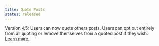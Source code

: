 ```yaml
---
title: Quote Posts
status: released
---
```


Version 4.5: Users can now quote others posts. Users can opt out entirely from all quoting or remove themselves from a quoted post if they wish. [Learn more.](https://blog.joinmastodon.org/2025/09/introducing-quote-posts/)
